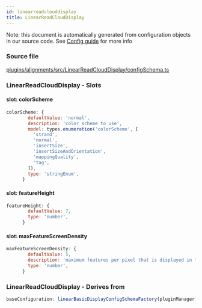 ```yaml
---
id: linearreadclouddisplay
title: LinearReadCloudDisplay
---
```


Note: this document is automatically generated from configuration objects in our
source code. See [Config guide](/docs/config_guide) for more info

### Source file

[plugins/alignments/src/LinearReadCloudDisplay/configSchema.ts](https://github.com/GMOD/jbrowse-components/blob/main/plugins/alignments/src/LinearReadCloudDisplay/configSchema.ts)

### LinearReadCloudDisplay - Slots

#### slot: colorScheme

```js
colorScheme: {
        defaultValue: 'normal',
        description: 'color scheme to use',
        model: types.enumeration('colorScheme', [
          'strand',
          'normal',
          'insertSize',
          'insertSizeAndOrientation',
          'mappingQuality',
          'tag',
        ]),
        type: 'stringEnum',
      }
```

#### slot: featureHeight

```js
featureHeight: {
        defaultValue: 7,
        type: 'number',
      }
```

#### slot: maxFeatureScreenDensity

```js
maxFeatureScreenDensity: {
        defaultValue: 5,
        description: 'maximum features per pixel that is displayed in the view',
        type: 'number',
      }
```

### LinearReadCloudDisplay - Derives from

```js
baseConfiguration: linearBasicDisplayConfigSchemaFactory(pluginManager)
```
